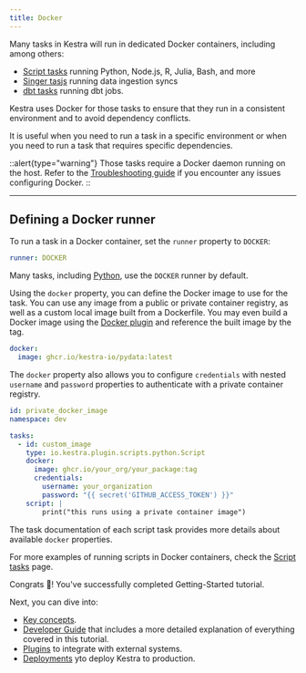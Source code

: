 ```yaml
---
title: Docker
---
```


Many tasks in Kestra will run in dedicated Docker containers, including among others:
- [Script tasks](../05.developer-guide/03.scripts.md) running Python, Node.js, R, Julia, Bash, and more
- [Singer tasjs](../../plugins/plugin-singer/index.md) running data ingestion syncs
- [dbt tasks](../../plugins/plugin-dbt/index.md) running dbt jobs.

Kestra uses Docker for those tasks to ensure that they run in a consistent environment and to avoid dependency conflicts.

It is useful when you need to run a task in a specific environment or when you need to run a task that requires specific dependencies.

::alert{type="warning"}
Those tasks require a Docker daemon running on the host. Refer to the [Troubleshooting guide](../14.troubleshooting.md) if you encounter any issues configuring Docker.
::

---

## Defining a Docker runner

To run a task in a Docker container, set the `runner` property to `DOCKER`:

```yaml
runner: DOCKER
```

Many tasks, including [Python](../../plugins/plugin-script-python/tasks/io.kestra.plugin.scripts.python.Script.md), use the `DOCKER` runner by default.

Using the `docker` property, you can define the Docker image to use for the task. You can use any image from a public or private container registry, as well as a custom local image built from a Dockerfile. You may even build a Docker image using the [Docker plugin](../../plugins/plugin-docker/index.md) and reference the built image by the tag.

```yaml
docker:
  image: ghcr.io/kestra-io/pydata:latest
```

The `docker` property also allows you to configure `credentials` with nested `username` and `password` properties to authenticate with a private container registry.

```yaml
id: private_docker_image
namespace: dev

tasks:
  - id: custom_image
    type: io.kestra.plugin.scripts.python.Script
    docker:
      image: ghcr.io/your_org/your_package:tag
      credentials:
        username: your_organization
        password: "{{ secret('GITHUB_ACCESS_TOKEN') }}"
    script: |
        print("this runs using a private container image")
```

The task documentation of each script task provides more details about available `docker` properties.

For more examples of running scripts in Docker containers, check the [Script tasks](../05.developer-guide/03.scripts.md) page.

Congrats :tada:! You've successfully completed Getting-Started tutorial.

Next, you can dive into:
- [Key concepts](../03.concepts/index.md).
- [Developer Guide](../05.developer-guide/index.md) that includes a more detailed explanation of everything covered in this tutorial.
- [Plugins](../../plugins/index.md) to integrate with external systems.
- [Deployments](../09.administrator-guide/index.md) yto deploy Kestra to production.
